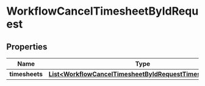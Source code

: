 

# WorkflowCancelTimesheetByIdRequest


## Properties

| Name | Type | Description | Notes |
|------------ | ------------- | ------------- | -------------|
|**timesheets** | [**List&lt;WorkflowCancelTimesheetByIdRequestTimesheetsInner&gt;**](WorkflowCancelTimesheetByIdRequestTimesheetsInner.md) |  |  [optional] |



